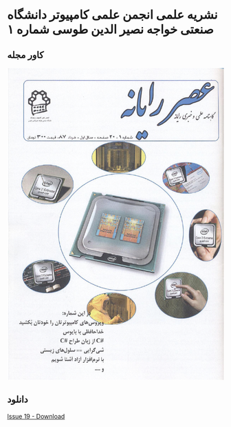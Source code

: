# نشریه علمی انجمن علمی کامپیوتر دانشگاه صنعتی خواجه نصیر الدین طوسی شماره ۱
## کاور مجله
![Cover](https://github.com/kntu-ce-mag/issue-01/raw/master/front-cover.png)
## دانلود
[Issue 19 - Download](https://github.com/kntu-ce-mag/issue-01/raw/master/CE_KNTU_ISSUE_01.pdf)


